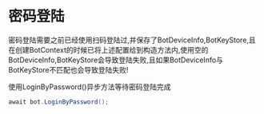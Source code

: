 # 密码登陆

密码登陆需要之前已经使用扫码登陆过,并保存了BotDeviceInfo,BotKeyStore,且在创建BotContext的时候已将上述配置给到构造方法内,使用空的BotDeviceInfo,BotKeyStore会导致登陆失败,且如果BotDeviceInfo与BotKeyStore不匹配也会导致登陆失败!

使用LoginByPassword()异步方法等待密码登陆完成

```csharp
await bot.LoginByPassword();
```
